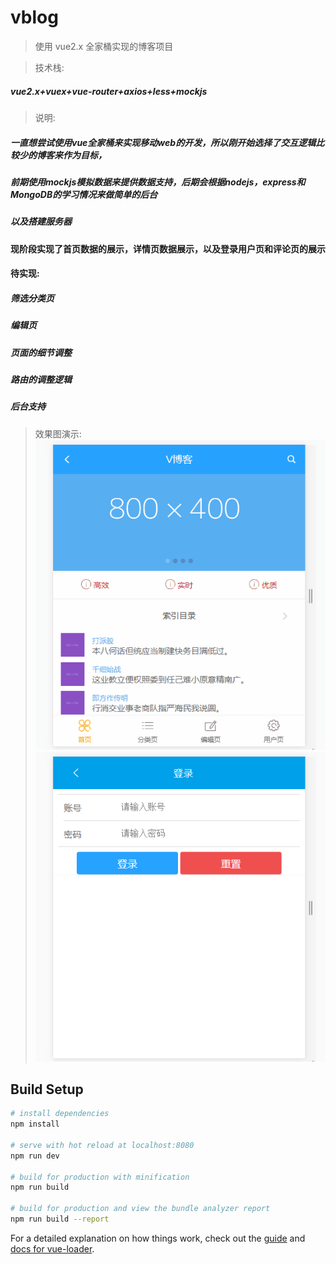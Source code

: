 # vblog

>  使用 vue2.x 全家桶实现的博客项目

>技术栈:
 
##### vue2.x+vuex+vue-router+axios+less+mockjs


>说明:
##### 一直想尝试使用vue全家桶来实现移动web的开发，所以刚开始选择了交互逻辑比较少的博客来作为目标，
##### 前期使用mockjs模拟数据来提供数据支持，后期会根据nodejs，express和MongoDB的学习情况来做简单的后台
##### 以及搭建服务器

#### 现阶段实现了首页数据的展示，详情页数据展示，以及登录用户页和评论页的展示
#### 待实现:
##### 筛选分类页
##### 编辑页
##### 页面的细节调整
##### 路由的调整逻辑
##### 后台支持


>效果图演示:
![](https://github.com/KomeijiLogi/vblog/blob/master/gif/blog1.gif)
![](https://github.com/KomeijiLogi/vblog/blob/master/gif/blog2.gif)
     
	 
	 

## Build Setup

``` bash
# install dependencies
npm install

# serve with hot reload at localhost:8080
npm run dev

# build for production with minification
npm run build

# build for production and view the bundle analyzer report
npm run build --report
```

For a detailed explanation on how things work, check out the [guide](http://vuejs-templates.github.io/webpack/) and [docs for vue-loader](http://vuejs.github.io/vue-loader).
